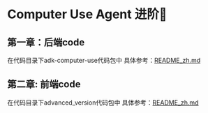# Computer Use Agent 进阶🤖

## 第一章：后端code

在代码目录下adk-computer-use代码包中
具体参考：[README_zh.md](./adk-computer-use/README.md)

## 第二章: 前端code

在代码目录下advanced_version代码包中
具体参考：[README_zh.md](./computer_use_server/README_zh.md)